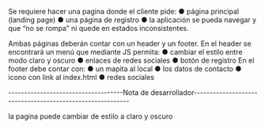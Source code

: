 Se requiere hacer una pagina donde el cliente pide: 
    ● página principal (landing page)
    ● una página de registro 
    ● la aplicación se pueda navegar y que “no se rompa” ni quede en estados inconsistentes.

Ambas páginas deberán contar con un header y un footer. En el header se encontrará un
menú que mediante JS permita:
    ● cambiar el estilo entre modo claro y oscuro
    ● enlaces de redes sociales
    ● botón de registro
En el footer debe contar con:
    ● un mapita al local
    ● los datos de contacto
    ● icono con link al index.html
    ● redes sociales

------------------------------------Nota de desarrollador----------------------------------------------------------

la pagina puede cambiar de estilo a claro y oscuro